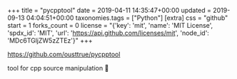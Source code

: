 +++
title = "pycpptool"
date = 2019-04-11 14:35:47+00:00
updated = 2019-09-13 04:04:51+00:00
taxonomies.tags = ["Python"]
[extra]
css = "github"
start = 1
forks_count = 0
license = "{'key': 'mit', 'name': 'MIT License', 'spdx_id': 'MIT', 'url': 'https://api.github.com/licenses/mit', 'node_id': 'MDc6TGljZW5zZTEz'}"
+++

<https://github.com/ousttrue/pycpptool>

tool for cpp source manipulation 🐲

